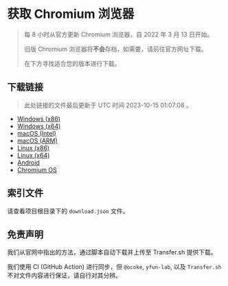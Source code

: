 # 获取 Chromium 浏览器

> 每 8 小时从官方更新 Chromium 浏览器，自 2022 年 3 月 13 日开始。
> 
> 旧版 Chromium 浏览器将**不会**存档，如需要，请前往官方网址下载。
>
> 在下方寻找适合您的版本进行下载。

## 下载链接

> 此处链接的文件最后更新于 UTC 时间 2023-10-15 01:07:08
。

- [Windows (x86)](https://transfer.sh/ff2lk9To58/Win.zip)
- [Windows (x64)](https://transfer.sh/DBaiKywisD/Win_x64.zip)
- [macOS (Intel)](https://transfer.sh/TavV4Xqxaw/Mac.zip)
- [macOS (ARM)](https://transfer.sh/q9dooRemqS/Mac_Arm.zip)
- [Linux (x86)](https://transfer.sh/q8aNxpxpvP/Linux.zip)
- [Linux (x64)](https://transfer.sh/3r1x7YHz4H/Linux_x64.zip)
- [Android](https://transfer.sh/WK2Y4HEJml/Android.zip)
- [Chromium OS](https://transfer.sh/s08Xvw9hhJ/Linux_ChromiumOS_Full.zip)

## 索引文件

请查看项目根目录下的 `download.json` 文件。

## 免责声明

我们从官网中指出的方法，通过脚本自动下载并上传至 Transfer.sh 提供下载。

我们使用 CI (GitHub Action) 进行同步，但 `@ocoke`, `yfun-lab`, 以及 `Transfer.sh` 不对文件内容进行保证，请自行对其分辨。
